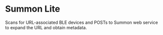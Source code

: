 # Summon Lite

Scans for URL-associated BLE devices and POSTs to Summon web service to expand the URL and obtain metadata.
